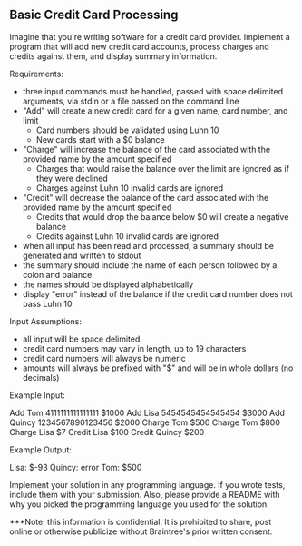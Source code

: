 Basic Credit Card Processing
----------------------------

Imagine that you're writing software for a credit card provider.  Implement a program that will add new credit card accounts, process charges and credits against them, and display summary information.

Requirements:
- three input commands must be handled, passed with space delimited arguments, via stdin or a file passed on the command line
 - "Add" will create a new credit card for a given name, card number, and limit
   - Card numbers should be validated using Luhn 10
   - New cards start with a $0 balance
 - "Charge" will increase the balance of the card associated with the provided name by the amount specified
   - Charges that would raise the balance over the limit are ignored as if they were declined
   - Charges against Luhn 10 invalid cards are ignored
 - "Credit" will decrease the balance of the card associated with the provided name by the amount specified
   - Credits that would drop the balance below $0 will create a negative balance
   - Credits against Luhn 10 invalid cards are ignored
- when all input has been read and processed, a summary should be generated and written to stdout
 - the summary should include the name of each person followed by a colon and balance
 - the names should be displayed alphabetically
 - display "error" instead of the balance if the credit card number does not pass Luhn 10

Input Assumptions:
- all input will be space delimited
- credit card numbers may vary in length, up to 19 characters
- credit card numbers will always be numeric
- amounts will always be prefixed with "$" and will be in whole dollars (no decimals)

Example Input:

Add Tom 4111111111111111 $1000
Add Lisa 5454545454545454 $3000
Add Quincy 1234567890123456 $2000
Charge Tom $500
Charge Tom $800
Charge Lisa $7
Credit Lisa $100
Credit Quincy $200

Example Output:

Lisa: $-93
Quincy: error
Tom: $500

Implement your solution in any programming language.  If you wrote tests,
include them with your submission.  Also, please provide a README with why
you picked the programming language you used for the solution.

***Note: this information is confidential. It is prohibited to share, post online or otherwise publicize without Braintree's prior written consent.
